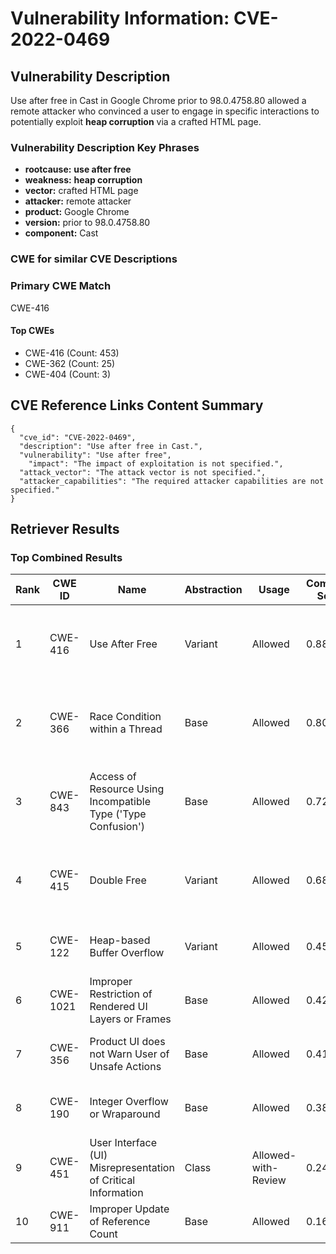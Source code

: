 # Vulnerability Information: CVE-2022-0469

## Vulnerability Description
Use after free in Cast in Google Chrome prior to 98.0.4758.80 allowed a remote attacker who convinced a user to engage in specific interactions to potentially exploit **heap corruption** via a crafted HTML page.

### Vulnerability Description Key Phrases
- **rootcause:** **use after free**
- **weakness:** **heap corruption**
- **vector:** crafted HTML page
- **attacker:** remote attacker
- **product:** Google Chrome
- **version:** prior to 98.0.4758.80
- **component:** Cast

### CWE for similar CVE Descriptions
### Primary CWE Match
CWE-416

#### Top CWEs
- CWE-416 (Count: 453)
- CWE-362 (Count: 25)
- CWE-404 (Count: 3)

## CVE Reference Links Content Summary
```
{
  "cve_id": "CVE-2022-0469",
  "description": "Use after free in Cast.",
  "vulnerability": "Use after free",
    "impact": "The impact of exploitation is not specified.",
  "attack_vector": "The attack vector is not specified.",
  "attacker_capabilities": "The required attacker capabilities are not specified."
}
```

## Retriever Results

### Top Combined Results

| Rank | CWE ID | Name | Abstraction | Usage | Combined Score | Retrievers | Individual Scores |
|------|--------|------|-------------|-------|---------------|------------|-------------------|
| 1 | CWE-416 | Use After Free | Variant | Allowed | 0.8877 | dense, sparse, graph | dense: 0.641, sparse: 0.593, graph: 0.843 |
| 2 | CWE-366 | Race Condition within a Thread | Base | Allowed | 0.8089 | dense, sparse, graph | dense: 0.587, sparse: 0.521, graph: 0.607 |
| 3 | CWE-843 | Access of Resource Using Incompatible Type ('Type Confusion') | Base | Allowed | 0.7285 | dense, sparse, graph | dense: 0.500, sparse: 0.407, graph: 0.687 |
| 4 | CWE-415 | Double Free | Variant | Allowed | 0.6864 | dense, sparse, graph | dense: 0.527, sparse: 0.334, graph: 0.808 |
| 5 | CWE-122 | Heap-based Buffer Overflow | Variant | Allowed | 0.4547 | dense, sparse | dense: 0.516, sparse: 0.410 |
| 6 | CWE-1021 | Improper Restriction of Rendered UI Layers or Frames | Base | Allowed | 0.4278 | dense, sparse | dense: 0.536, sparse: 0.279 |
| 7 | CWE-356 | Product UI does not Warn User of Unsafe Actions | Base | Allowed | 0.4136 | dense, sparse | dense: 0.525, sparse: 0.264 |
| 8 | CWE-190 | Integer Overflow or Wraparound | Base | Allowed | 0.3838 | sparse, graph | sparse: 0.295, graph: 0.602 |
| 9 | CWE-451 | User Interface (UI) Misrepresentation of Critical Information | Class | Allowed-with-Review | 0.2483 | dense, sparse | dense: 0.525, sparse: 0.279 |
| 10 | CWE-911 | Improper Update of Reference Count | Base | Allowed | 0.1692 | sparse | sparse: 0.296 |

